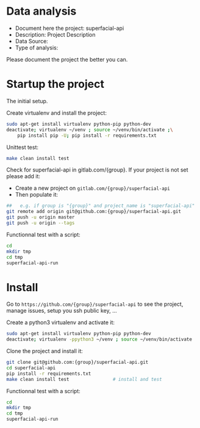 # Data analysis
- Document here the project: superfacial-api
- Description: Project Description
- Data Source:
- Type of analysis:

Please document the project the better you can.

# Startup the project

The initial setup.

Create virtualenv and install the project:
```bash
sudo apt-get install virtualenv python-pip python-dev
deactivate; virtualenv ~/venv ; source ~/venv/bin/activate ;\
    pip install pip -U; pip install -r requirements.txt
```

Unittest test:
```bash
make clean install test
```

Check for superfacial-api in gitlab.com/{group}.
If your project is not set please add it:

- Create a new project on `gitlab.com/{group}/superfacial-api`
- Then populate it:

```bash
##   e.g. if group is "{group}" and project_name is "superfacial-api"
git remote add origin git@github.com:{group}/superfacial-api.git
git push -u origin master
git push -u origin --tags
```

Functionnal test with a script:

```bash
cd
mkdir tmp
cd tmp
superfacial-api-run
```

# Install

Go to `https://github.com/{group}/superfacial-api` to see the project, manage issues,
setup you ssh public key, ...

Create a python3 virtualenv and activate it:

```bash
sudo apt-get install virtualenv python-pip python-dev
deactivate; virtualenv -ppython3 ~/venv ; source ~/venv/bin/activate
```

Clone the project and install it:

```bash
git clone git@github.com:{group}/superfacial-api.git
cd superfacial-api
pip install -r requirements.txt
make clean install test                # install and test
```
Functionnal test with a script:

```bash
cd
mkdir tmp
cd tmp
superfacial-api-run
```
